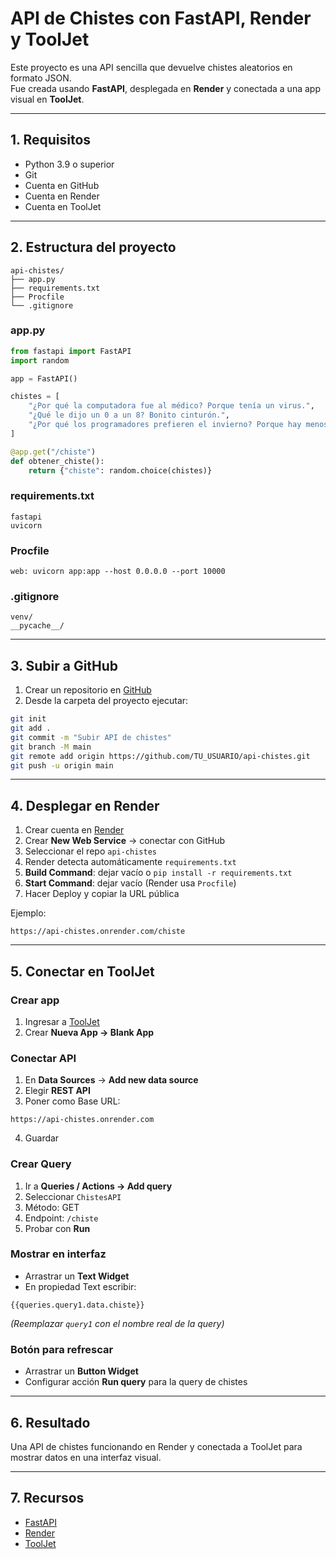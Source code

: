 # API de Chistes con FastAPI, Render y ToolJet

Este proyecto es una API sencilla que devuelve chistes aleatorios en formato JSON.  
Fue creada usando **FastAPI**, desplegada en **Render** y conectada a una app visual en **ToolJet**.

---

## 1. Requisitos

- Python 3.9 o superior
- Git
- Cuenta en GitHub
- Cuenta en Render
- Cuenta en ToolJet

---

## 2. Estructura del proyecto

```
api-chistes/
├── app.py
├── requirements.txt
├── Procfile
└── .gitignore
```

### app.py
```python
from fastapi import FastAPI
import random

app = FastAPI()

chistes = [
    "¿Por qué la computadora fue al médico? Porque tenía un virus.",
    "¿Qué le dijo un 0 a un 8? Bonito cinturón.",
    "¿Por qué los programadores prefieren el invierno? Porque hay menos bugs."
]

@app.get("/chiste")
def obtener_chiste():
    return {"chiste": random.choice(chistes)}
```

### requirements.txt
```
fastapi
uvicorn
```

### Procfile
```
web: uvicorn app:app --host 0.0.0.0 --port 10000
```

### .gitignore
```
venv/
__pycache__/
```

---

## 3. Subir a GitHub

1. Crear un repositorio en [GitHub](https://github.com/new)  
2. Desde la carpeta del proyecto ejecutar:

```bash
git init
git add .
git commit -m "Subir API de chistes"
git branch -M main
git remote add origin https://github.com/TU_USUARIO/api-chistes.git
git push -u origin main
```

---

## 4. Desplegar en Render

1. Crear cuenta en [Render](https://render.com)  
2. Crear **New Web Service** → conectar con GitHub  
3. Seleccionar el repo `api-chistes`  
4. Render detecta automáticamente `requirements.txt`  
5. **Build Command**: dejar vacío o `pip install -r requirements.txt`  
6. **Start Command**: dejar vacío (Render usa `Procfile`)  
7. Hacer Deploy y copiar la URL pública

Ejemplo:  
```
https://api-chistes.onrender.com/chiste
```

---

## 5. Conectar en ToolJet

### Crear app
1. Ingresar a [ToolJet](https://tooljet.com)  
2. Crear **Nueva App → Blank App**

### Conectar API
1. En **Data Sources** → **Add new data source**  
2. Elegir **REST API**  
3. Poner como Base URL:
```
https://api-chistes.onrender.com
```
4. Guardar

### Crear Query
1. Ir a **Queries / Actions → Add query**  
2. Seleccionar `ChistesAPI`  
3. Método: GET  
4. Endpoint: `/chiste`  
5. Probar con **Run**

### Mostrar en interfaz
- Arrastrar un **Text Widget**
- En propiedad Text escribir:
```
{{queries.query1.data.chiste}}
```
*(Reemplazar `query1` con el nombre real de la query)*

### Botón para refrescar
- Arrastrar un **Button Widget**
- Configurar acción **Run query** para la query de chistes

---

## 6. Resultado

Una API de chistes funcionando en Render y conectada a ToolJet para mostrar datos en una interfaz visual.

---

## 7. Recursos

- [FastAPI](https://fastapi.tiangolo.com/)  
- [Render](https://render.com/docs)  
- [ToolJet](https://docs.tooljet.com)  
